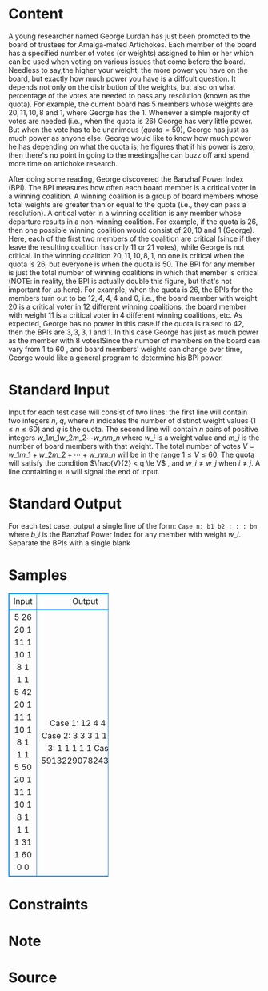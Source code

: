 
# Content

A young researcher named George Lurdan has just been promoted to the board of trustees for Amalga-mated Artichokes. Each member of the board has a specified number of votes (or weights) assigned to him or her which can be used when voting on various issues that come before the board. Needless to say,the higher your weight, the more power you have on the board, but exactly how much power you have is a diffcult question. It depends not only on the distribution of the weights, but also on what percentage of the votes are needed to pass any resolution (known as the quota). For example, the current board has $5$ members whose weights are $20, 11, 10, 8$ and $1$, where George has the $1$. Whenever a simple majority of votes are needed (i.e., when the quota is $26$) George has very little power. But when the vote has to be unanimous ($quota = 50$), George has just as much power as anyone else. George would like to know how much power he has depending on what the quota is; he figures that if his power is zero, then there's no point in going to the meetings|he can buzz off and spend more time on artichoke research.

After doing some reading, George discovered the Banzhaf Power Index (BPI). The BPI measures how often each board member is a critical voter in a winning coalition. A winning coalition is a group of board members whose total weights are greater than or equal to the quota (i.e., they can pass a resolution). A critical voter in a winning coalition is any member whose departure results in a non-winning coalition. For example, if the quota is $26$, then one possible winning coalition would consist of $20, 10$ and $1$ (George). Here, each of the first two members of the coalition are critical (since if they leave the resulting coalition has only $11$ or $21$ votes), while George is not critical. In the winning coalition $20, 11, 10, 8, 1$, no one is critical when the quota is $26$, but everyone is when the quota is $50$. The BPI for any member is just the total number of winning coalitions in which that member is critical (NOTE: in reality, the BPI is actually double this figure, but that's not important for us here). For example, when the quota is $26$, the BPIs for the members turn out to be $12, 4, 4, 4$ and $0$, i.e., the board member with weight $20$ is a critical voter in $12$ different winning coalitions, the board member with weight $11$ is a critical voter in $4$ different winning coalitions, etc. As expected, George has no power in this case.If the quota is raised to $42$, then the BPIs are $3, 3, 3, 1$ and $1$. In this case George has just as much power as the member with $8$ votes!Since the number of members on the board can vary from $1$ to $60$ , and board members' weights can change over time, George would like a general program to determine his BPI power.

# Standard Input

Input for each test case will consist of two lines: the first line will contain two integers $n$, $q$, where $n$ indicates the number of distinct weight values ($1 \le n \le 60$) and $q$ is the quota. The second line will contain $n$ pairs of positive integers $w\_1 m\_1 w\_2 m\_2 \cdots w\_n m\_n$ where $w\_i$ is a weight value and $m\_i$ is the number of board members with that weight. The total number of votes $V = w\_1m\_1 +w\_2m\_2 +\cdots +w\_nm\_n$ will be in the range $1 \le V \le 60$. The quota will satisfy the condition $\frac{V}{2} < q \le V$ , and $w\_i \ne w\_j$ when $i \ne j$. A line containing `0 0` will signal the end of input.

# Standard Output

For each test case, output a single line of the form:
`Case n: b1 b2 : : : bn`
where $b\_i$ is the Banzhaf Power Index for any member with weight $w\_i$. Separate the BPIs with a single blank

# Samples

<style>
        table,table tr th, table tr td { border:1px solid #0094ff; }
        table { width: 200px; min-height: 25px; line-height: 25px; text-align: center; border-collapse: collapse;}   
    </style>
<table>
	<tr>
		<td>Input</td>
		<td>Output</td>
	</tr>
<tr><td>5 26
20 1 11 1 10 1 8 1 1 1
5 42
20 1 11 1 10 1 8 1 1 1
5 50
20 1 11 1 10 1 8 1 1 1
1 31
1 60
0 0</td><td>Case 1: 12 4 4 4 0
Case 2: 3 3 3 1 1
Case 3: 1 1 1 1 1
Case 4: 59132290782430712</td></tr></table>


# Constraints



# Note



# Source


